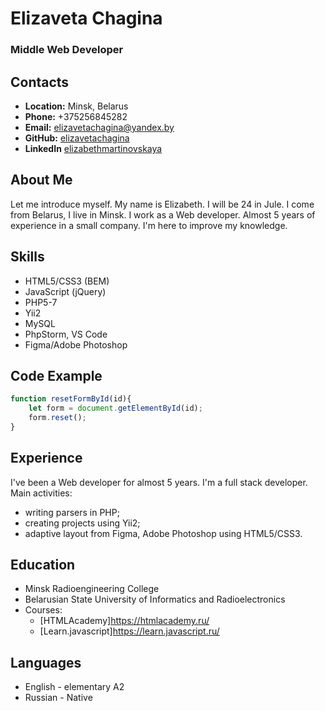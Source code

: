 # Elizaveta Chagina
### Middle Web Developer

## Contacts
* **Location:** Minsk, Belarus
* **Phone:** +375256845282
* **Email:** elizavetachagina@yandex.by
* **GitHub:** [elizavetachagina](https://github.com/elizavetachagina)
* **LinkedIn** [elizabethmartinovskaya](https://www.linkedin.com/in/elizabethmartinovskaya/)

## About Me
Let me introduce myself. My name is Elizabeth. I will be 24 in Jule. I come from Belarus, I live in Minsk. I work as a Web developer. Almost 5 years of experience in a small company. I'm here to improve my knowledge.

## Skills
* HTML5/CSS3 (BEM)
* JavaScript (jQuery)
* PHP5-7
* Yii2
* MySQL
* PhpStorm, VS Code
* Figma/Adobe Photoshop

## Code Example
```javascript
function resetFormById(id){
    let form = document.getElementById(id);
    form.reset();
}
```
## Experience
I've been a Web developer for almost 5 years. I'm a full stack developer.  
Main activities:
* writing parsers in PHP;
* creating projects using Yii2;
* adaptive layout from Figma, Adobe Photoshop using HTML5/CSS3.

## Education
* Minsk Radioengineering College
* Belarusian State University of Informatics and Radioelectronics
* Courses:
  * [HTMLAcademy]https://htmlacademy.ru/
  * [Learn.javascript]https://learn.javascript.ru/

## Languages
* English - elementary A2
* Russian - Native